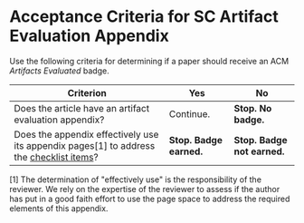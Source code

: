# Acceptance Criteria for SC Artifact Evaluation Appendix

Use the following criteria for determining if a paper should receive an ACM *Artifacts Evaluated* badge.

| Criterion | Yes | No |
|---|---|---|
|Does the article have an artifact evaluation appendix? | Continue. | **Stop. No badge.**|
|Does the appendix effectively use its appendix pages[1] to address the [checklist items](ArtifactEvaluationAppendixTemplate.md)? | **Stop. Badge earned.** | **Stop. Badge not earned.**| 

[1] The determination of "effectively use" is the responsibility of the reviewer.  We rely on the expertise of the reviewer to assess if the author has put in a good faith effort to use the page space to address the required elements of this appendix.
